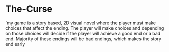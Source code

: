 # The-Curse
`my game is a story based, 2D visual novel where the player must make choices that affect the ending. The player will make choices and depending on those choices will decide if the player will achieve a good end or a bad end. Majority of these endings will be bad endings, which makes the story end early
